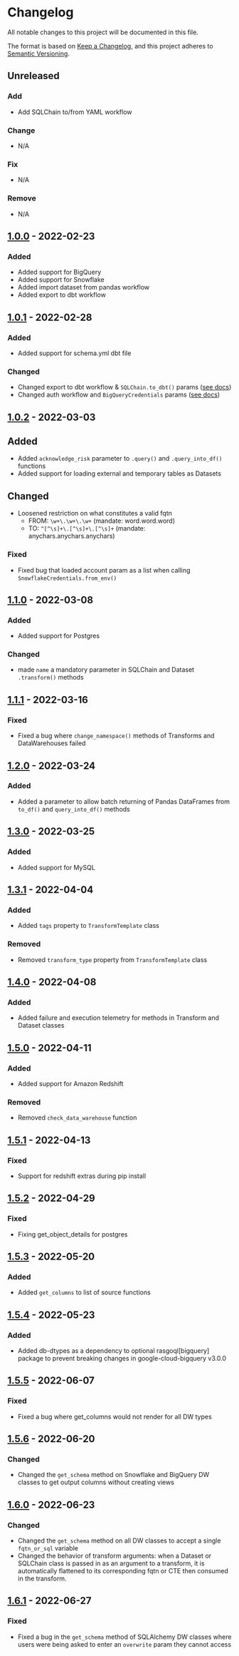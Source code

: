 # Changelog

All notable changes to this project will be documented in this file.

The format is based on [Keep a Changelog](https://keepachangelog.com/en/1.0.0/),
and this project adheres to [Semantic Versioning](https://semver.org/spec/v2.0.0.html).

## Unreleased

### Add
- Add SQLChain to/from YAML workflow

### Change
- N/A

### Fix
- N/A

### Remove
- N/A

## [1.0.0] - 2022-02-23
### Added
- Added support for BigQuery
- Added support for Snowflake
- Added import dataset from pandas workflow
- Added export to dbt workflow

## [1.0.1] - 2022-02-28
### Added
- Added support for schema.yml dbt file
### Changed
- Changed export to dbt workflow & `SQLChain.to_dbt()` params ([see docs](https://docs.rasgoql.com/workflows/exporting-to-dbt))
- Changed auth workflow and `BigQueryCredentials` params ([see docs](https://docs.rasgoql.com/datawarehouses/bigquery))

## [1.0.2] - 2022-03-03
## Added
- Added `acknowledge_risk` parameter to `.query()` and `.query_into_df()` functions
- Added support for loading external and temporary tables as Datasets

## Changed
- Loosened restriction on what constitutes a valid fqtn
    - FROM: `\w+\.\w+\.\w+` (mandate: word.word.word)
    - TO: `^[^\s]+\.[^\s]+\.[^\s]+` (mandate: anychars.anychars.anychars)

### Fixed
- Fixed bug that loaded account param as a list when calling `SnowflakeCredentials.from_env()`

## [1.1.0] - 2022-03-08
### Added
- Added support for Postgres

### Changed
- made `name` a mandatory parameter in SQLChain and Dataset `.transform()` methods

## [1.1.1] - 2022-03-16
### Fixed
- Fixed a bug where `change_namespace()` methods of Transforms and DataWarehouses failed

## [1.2.0] - 2022-03-24
### Added
- Added a parameter to allow batch returning of Pandas DataFrames from `to_df()` and `query_into_df()` methods

## [1.3.0] - 2022-03-25
### Added
- Added support for MySQL

## [1.3.1] - 2022-04-04
### Added
- Added `tags` property to `TransformTemplate` class
### Removed
- Removed `transform_type` property from `TransformTemplate` class

## [1.4.0] - 2022-04-08
### Added
- Added failure and execution telemetry for methods in Transform and Dataset classes

## [1.5.0] - 2022-04-11
### Added
- Added support for Amazon Redshift
### Removed
- Removed `check_data_warehouse` function

## [1.5.1] - 2022-04-13
### Fixed
- Support for redshift extras during pip install

## [1.5.2] - 2022-04-29
### Fixed
- Fixing get_object_details for postgres

## [1.5.3] - 2022-05-20
### Added
- Added `get_columns` to list of source functions

## [1.5.4] - 2022-05-23
### Added
- Added db-dtypes as a dependency to optional rasgoql[bigquery] package to prevent breaking changes in google-cloud-bigquery v3.0.0

## [1.5.5] - 2022-06-07
### Fixed
- Fixed a bug where get_columns would not render for all DW types

## [1.5.6] - 2022-06-20
### Changed
- Changed the `get_schema` method on Snowflake and BigQuery DW classes to get output columns without creating views

## [1.6.0] - 2022-06-23
### Changed
- Changed the `get_schema` method on all DW classes to accept a single `fqtn_or_sql` variable
- Changed the behavior of transform arguments: when a Dataset or SQLChain class is passed in as an argument to a transform, it is automatically flattened to its corresponding fqtn or CTE then consumed in the transform.

## [1.6.1] - 2022-06-27
### Fixed
- Fixed a bug in the `get_schema` method of SQLAlchemy DW classes where users were being asked to enter an `overwrite` param they cannot access


[1.0.0]: https://pypi.org/project/rasgoql/1.0.0/
[1.0.1]: https://pypi.org/project/rasgoql/1.0.1/
[1.0.2]: https://pypi.org/project/rasgoql/1.0.2/
[1.1.0]: https://pypi.org/project/rasgoql/1.1.0/
[1.1.1]: https://pypi.org/project/rasgoql/1.1.1/
[1.2.0]: https://pypi.org/project/rasgoql/1.2.0/
[1.3.0]: https://pypi.org/project/rasgoql/1.3.0/
[1.3.1]: https://pypi.org/project/rasgoql/1.3.1/
[1.4.0]: https://pypi.org/project/rasgoql/1.4.0/
[1.5.0]: https://pypi.org/project/rasgoql/1.5.0/
[1.5.1]: https://pypi.org/project/rasgoql/1.5.1/
[1.5.2]: https://pypi.org/project/rasgoql/1.5.2/
[1.5.3]: https://pypi.org/project/rasgoql/1.5.3/
[1.5.4]: https://pypi.org/project/rasgoql/1.5.4/
[1.5.5]: https://pypi.org/project/rasgoql/1.5.5/
[1.5.6]: https://pypi.org/project/rasgoql/1.5.6/
[1.6.0]: https://pypi.org/project/rasgoql/1.6.0/
[1.6.1]: https://pypi.org/project/rasgoql/1.6.1/
